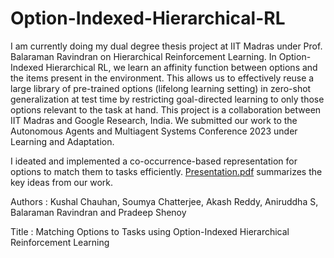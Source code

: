 # Option-Indexed-Hierarchical-RL

I am currently doing my dual degree thesis project at IIT Madras under Prof. Balaraman Ravindran on Hierarchical Reinforcement Learning. In Option-Indexed Hierarchical RL, we learn an affinity function between options and the items present in the environment. This allows us to effectively reuse a large library of pre-trained options (lifelong learning setting) in zero-shot generalization at test time by restricting goal-directed learning to only those options relevant to the task at hand. This project is a collaboration between IIT Madras and Google Research, India. We submitted our work to the Autonomous Agents and Multiagent Systems Conference 2023 under Learning and Adaptation. 
 
I ideated and implemented a co-occurrence-based representation for options to match them to tasks efficiently. [Presentation.pdf](Presentation.pdf) summarizes the key ideas from our work.


Authors : Kushal Chauhan, Soumya Chatterjee, Akash Reddy, Aniruddha S, Balaraman Ravindran and Pradeep Shenoy

Title :   Matching Options to Tasks using Option-Indexed Hierarchical Reinforcement Learning

